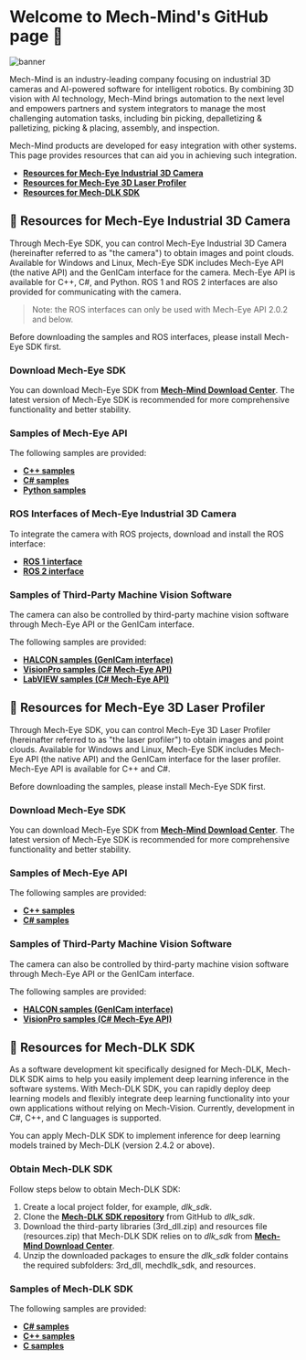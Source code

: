 # Welcome to Mech-Mind's GitHub page :tada:

![banner](https://docs.mech-mind.net/download/github/banner.jpg)

Mech-Mind is an industry-leading company focusing on industrial 3D cameras and AI-powered software for intelligent robotics.
By combining 3D vision with AI technology, Mech-Mind brings automation to the next level and empowers partners and system integrators to manage the most challenging automation tasks, including bin picking, depalletizing & palletizing, picking & placing, assembly, and inspection.

Mech-Mind products are developed for easy integration with other systems. This page provides resources that can aid you in achieving such integration.

- [**Resources for Mech-Eye Industrial 3D Camera**](#blue_book-resources-for-mech-eye-industrial-3d-camera)
- [**Resources for Mech-Eye 3D Laser Profiler**](#blue_book-resources-for-mech-eye-3d-laser-profiler)
- [**Resources for Mech-DLK SDK**](#blue_book-resources-for-mech-dlk-sdk)

## :blue_book: Resources for Mech-Eye Industrial 3D Camera

Through Mech-Eye SDK, you can control Mech-Eye Industrial 3D Camera (hereinafter referred to as "the camera") to obtain images and point clouds. Available for Windows and Linux, Mech-Eye SDK includes Mech-Eye API (the native API) and the GenICam interface for the camera. Mech-Eye API is available for C++, C#, and Python. ROS 1 and ROS 2 interfaces are also provided for communicating with the camera.

> Note:
> the ROS interfaces can only be used with Mech-Eye API 2.0.2 and below.

Before downloading the samples and ROS interfaces, please install Mech-Eye SDK first.

### Download Mech-Eye SDK

You can download Mech-Eye SDK from [**Mech-Mind Download Center**](https://downloads.mech-mind.com/?tab=tab-sdk). The latest version of Mech-Eye SDK is recommended for more comprehensive functionality and better stability.

### Samples of Mech-Eye API

The following samples are provided:

- [**C++ samples**](https://github.com/MechMindRobotics/mecheye_cpp_samples/tree/master/area_scan_3d_camera)
- [**C# samples**](https://github.com/MechMindRobotics/mecheye_csharp_samples/tree/master/area_scan_3d_camera)
- [**Python samples**](https://github.com/MechMindRobotics/mecheye_python_samples/tree/master/area_scan_3d_camera)

### ROS Interfaces of Mech-Eye Industrial 3D Camera

To integrate the camera with ROS projects, download and install the ROS interface:

- [**ROS 1 interface**](https://github.com/MechMindRobotics/mecheye_ros_interface)
- [**ROS 2 interface**](https://github.com/MechMindRobotics/mecheye_ros2_interface)

### Samples of Third-Party Machine Vision Software

The camera can also be controlled by third-party machine vision software through Mech-Eye API or the GenICam interface.

The following samples are provided:

- [**HALCON samples (GenICam interface)**](https://github.com/MechMindRobotics/mecheye_halcon_samples/tree/main/area_scan_3d_camera)
- [**VisionPro samples (C# Mech-Eye API)**](https://github.com/MechMindRobotics/mecheye_visionpro_samples/tree/main/area_scan_3d_camera)
- [**LabVIEW samples (C# Mech-Eye API)**](https://github.com/MechMindRobotics/mecheye_labview_samples)

## :blue_book: Resources for Mech-Eye 3D Laser Profiler

Through Mech-Eye SDK, you can control Mech-Eye 3D Laser Profiler (hereinafter referred to as "the laser profiler") to obtain images and point clouds. Available for Windows and Linux, Mech-Eye SDK includes Mech-Eye API (the native API) and the GenICam interface for the laser profiler. Mech-Eye API is available for C++ and C#.

Before downloading the samples, please install Mech-Eye SDK first.

### Download Mech-Eye SDK

You can download Mech-Eye SDK from [**Mech-Mind Download Center**](https://downloads.mech-mind.com/?tab=tab-sdk). The latest version of Mech-Eye SDK is recommended for more comprehensive functionality and better stability.

### Samples of Mech-Eye API

The following samples are provided:

- [**C++ samples**](https://github.com/MechMindRobotics/mecheye_cpp_samples/tree/master/profiler)
- [**C# samples**](https://github.com/MechMindRobotics/mecheye_csharp_samples/tree/master/profiler)

### Samples of Third-Party Machine Vision Software

The camera can also be controlled by third-party machine vision software through Mech-Eye API or the GenICam interface.

The following samples are provided:

- [**HALCON samples (GenICam interface)**](https://github.com/MechMindRobotics/mecheye_halcon_samples/tree/main/profiler)
- [**VisionPro samples (C# Mech-Eye API)**](https://github.com/MechMindRobotics/mecheye_visionpro_samples/tree/main/profiler)

## :blue_book: Resources for Mech-DLK SDK

As a software development kit specifically designed for Mech-DLK, Mech-DLK SDK aims to help you easily implement deep learning inference in the software systems. With Mech-DLK SDK, you can rapidly deploy deep learning models and flexibly integrate deep learning functionality into your own applications without relying on Mech-Vision. Currently, development in C#, C++, and C languages is supported.

You can apply Mech-DLK SDK to implement inference for deep learning models trained by Mech-DLK (version 2.4.2 or above).

### Obtain Mech-DLK SDK

Follow steps below to obtain Mech-DLK SDK:

1. Create a local project folder, for example, *dlk_sdk*.
2. Clone the [**Mech-DLK SDK repository**](https://github.com/MechMindRobotics/mechdlk_sdk/tree/v2.0.2) from GitHub to *dlk_sdk*.
3. Download the third-party libraries (3rd_dll.zip) and resources file (resources.zip) that Mech-DLK SDK relies on to *dlk_sdk* from [**Mech-Mind Download Center**](https://downloads.mech-mind.com/?tab=tab-dlk-sdk).
4. Unzip the downloaded packages to ensure the *dlk_sdk* folder contains the required subfolders: 3rd_dll, mechdlk_sdk, and resources.

### Samples of Mech-DLK SDK

The following samples are provided:

- [**C# samples**](https://github.com/MechMindRobotics/mechdlk_sdk/tree/v2.0.2/samples/csharp)
- [**C++ samples**](https://github.com/MechMindRobotics/mechdlk_sdk/tree/v2.0.2/samples/cpp)
- [**C samples**](https://github.com/MechMindRobotics/mechdlk_sdk/tree/v2.0.2/samples/c)

